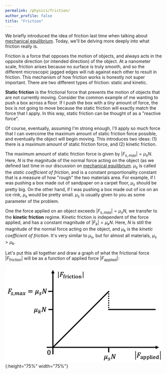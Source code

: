 ```yaml
---
permalink: /physics/friction/
author_profile: false
title: "Friction"
---
```


We briefly introduced the idea of friction last time when talking about [mechanical equilibrium](/physics/mechanical-equilibrium/index.html). Today, we'll be delving more deeply into what friction really is.

Friction is a force that opposes the motion of objects, and always acts in the opposite direction (or intended direction) of the object. At a nanometer scale, friction arises because no surface is truly smooth, and so the different microscopic jagged edges will rub against each other to result in friction. This mechanism of how friction works is honestly not super important. There are two different types of friction: static and kinetic.

**Static friction** is the frictional force that prevents the motion of objects that are not currently moving. Consider the common example of me wanting to push a box across a floor. If I push the box with a _tiny_ amount of force, the box is not going to move because the static friction will exactly match the force that I apply. In this way, static friction can be thought of as a "reactive force". 

Of course, eventually, assuming I'm strong enough, I'll apply so much force that I can overcome the maximum amount of static friction force possible, and eventually the object will begin moving. This introduces two ideas: (1) there is a maximum amount of static friction force, and (2) kinetic friction.

The maximum amount of static friction force is given by $\vert F_{s, max}\vert = \mu_s N$. Here, $N$ is the magnitude of the normal force acting on the object (as we defined last time in our discussion on [mechanical equilibrium](/physics/mechanical-equilibrium/index.html). $\mu_s$ is called the _static coefficient of friction_, and is a constant proportionality constant that is a measure of how "rough" the two materials area. For example, if I was pushing a box made out of sandpaper on a carpet floor, $\mu_s$ should be pretty big. On the other hand, if I was pushing a box made out of ice on an ice rink, $\mu_s$ would be pretty small. $\mu_s$ is usually given to you as some parameter of the problem.

One the force applied on an object exceeds $\vert F_{s, max}\vert = \mu_s N$, we transfer to the **kinetic friction** regime. Kinetic friction is independent of the force applied, and has a constant magnitude of $\vert F_{k}\vert = \mu_k N$. Here, $N$ is still the magnitude of the normal force acting on the object, and $\mu_k$ is the _kinetic coefficient of friction_. It's very similar to $\mu_s$, but for almost all materials, $\mu_s>\mu_k$. 

Let's put this all together and draw a graph of what the frictional force $\vert F_{\text{friction}} \vert$ will be as a function of applied force $\vert F_{\text{applied}} \vert$:

![force-diagram.png](/assets/images/force-graph.png){:height="75%" width="75%"}
